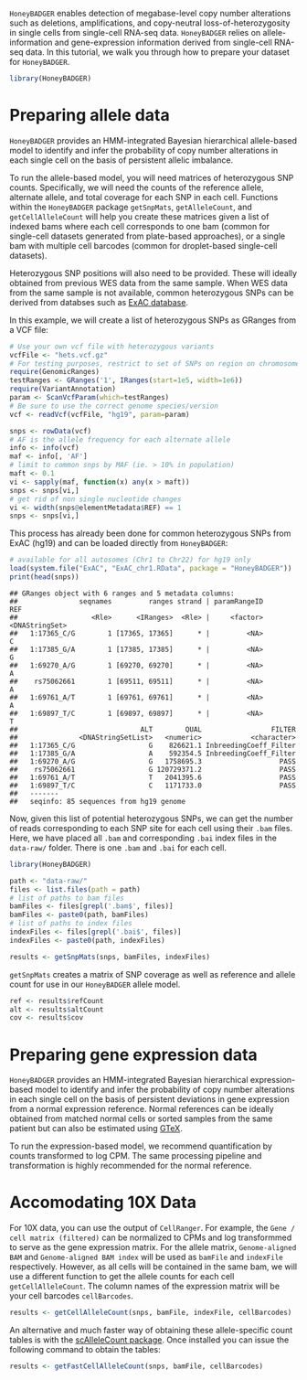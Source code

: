 `HoneyBADGER` enables detection of megabase-level copy number alterations such as deletions, amplifications, and copy-neutral loss-of-heterozygosity in single cells from single-cell RNA-seq data. `HoneyBADGER` relies on allele-information and gene-expression information derived from single-cell RNA-seq data. In this tutorial, we walk you through how to prepare your dataset for `HoneyBADGER`.

``` r
library(HoneyBADGER)
```

Preparing allele data
=====================

`HoneyBADGER` provides an HMM-integrated Bayesian hierarchical allele-based model to identify and infer the probability of copy number alterations in each single cell on the basis of persistent allelic imbalance.

To run the allele-based model, you will need matrices of heterozygous SNP counts. Specifically, we will need the counts of the reference allele, alternate allele, and total coverage for each SNP in each cell. Functions within the `HoneyBADGER` package `getSnpMats`, `getAlleleCount`, and `getCellAlleleCount` will help you create these matrices given a list of indexed bams where each cell corresponds to one bam (common for single-cell datasets generated from plate-based approaches), or a single bam with multiple cell barcodes (common for droplet-based single-cell datasets).

Heterozygous SNP positions will also need to be provided. These will ideally obtained from previous WES data from the same sample. When WES data from the same sample is not available, common heterozygous SNPs can be derived from databses such as [ExAC database](http://exac.broadinstitute.org/).

In this example, we will create a list of heterozygous SNPs as GRanges from a VCF file:

``` r
# Use your own vcf file with heterozygous variants
vcfFile <- "hets.vcf.gz"
# For testing purposes, restrict to set of SNPs on region on chromosome 1
require(GenomicRanges)
testRanges <- GRanges('1', IRanges(start=1e5, width=1e6))
require(VariantAnnotation)
param <- ScanVcfParam(which=testRanges)
# Be sure to use the correct genome species/version
vcf <- readVcf(vcfFile, "hg19", param=param)

snps <- rowData(vcf)
# AF is the allele frequency for each alternate allele
info <- info(vcf)
maf <- info[, 'AF'] 
# limit to common snps by MAF (ie. > 10% in population)
maft <- 0.1
vi <- sapply(maf, function(x) any(x > maft))
snps <- snps[vi,]
# get rid of non single nucleotide changes
vi <- width(snps@elementMetadata$REF) == 1
snps <- snps[vi,]
```

This process has already been done for common heterozygous SNPs from ExAC (hg19) and can be loaded directly from `HoneyBADGER`:

``` r
# available for all autosomes (Chr1 to Chr22) for hg19 only
load(system.file("ExAC", "ExAC_chr1.RData", package = "HoneyBADGER"))
print(head(snps))
```

    ## GRanges object with 6 ranges and 5 metadata columns:
    ##               seqnames         ranges strand | paramRangeID            REF
    ##                  <Rle>      <IRanges>  <Rle> |     <factor> <DNAStringSet>
    ##   1:17365_C/G        1 [17365, 17365]      * |         <NA>              C
    ##   1:17385_G/A        1 [17385, 17385]      * |         <NA>              G
    ##   1:69270_A/G        1 [69270, 69270]      * |         <NA>              A
    ##    rs75062661        1 [69511, 69511]      * |         <NA>              A
    ##   1:69761_A/T        1 [69761, 69761]      * |         <NA>              A
    ##   1:69897_T/C        1 [69897, 69897]      * |         <NA>              T
    ##                              ALT        QUAL                 FILTER
    ##               <DNAStringSetList>   <numeric>            <character>
    ##   1:17365_C/G                  G    826621.1 InbreedingCoeff_Filter
    ##   1:17385_G/A                  A    592354.5 InbreedingCoeff_Filter
    ##   1:69270_A/G                  G   1758695.3                   PASS
    ##    rs75062661                  G 120729371.2                   PASS
    ##   1:69761_A/T                  T   2041395.6                   PASS
    ##   1:69897_T/C                  C   1171733.0                   PASS
    ##   -------
    ##   seqinfo: 85 sequences from hg19 genome

Now, given this list of potential heterozygous SNPs, we can get the number of reads corresponding to each SNP site for each cell using their `.bam` files. Here, we have placed all `.bam` and corresponding `.bai` index files in the `data-raw/` folder. There is one `.bam` and `.bai` for each cell.

``` r
library(HoneyBADGER)

path <- "data-raw/"
files <- list.files(path = path)
# list of paths to bam files
bamFiles <- files[grepl('.bam$', files)]
bamFiles <- paste0(path, bamFiles) 
# list of paths to index files
indexFiles <- files[grepl('.bai$', files)] 
indexFiles <- paste0(path, indexFiles) 

results <- getSnpMats(snps, bamFiles, indexFiles)
```

`getSnpMats` creates a matrix of SNP coverage as well as reference and allele count for use in our `HoneyBADGER` allele model.

``` r
ref <- results$refCount
alt <- results$altCount
cov <- results$cov
```

Preparing gene expression data
==============================

`HoneyBADGER` provides an HMM-integrated Bayesian hierarchical expression-based model to identify and infer the probability of copy number alterations in each single cell on the basis of persistent deviations in gene expression from a normal expression reference. Normal references can be ideally obtained from matched normal cells or sorted samples from the same patient but can also be estimated using [GTeX](https://www.gtexportal.org/home/).

To run the expression-based model, we recommend quantification by counts transformed to log CPM. The same processing pipeline and transformation is highly recommended for the normal reference.

Accomodating 10X Data
=====================

For 10X data, you can use the output of `CellRanger`. For example, the `Gene / cell matrix (filtered)` can be normalized to CPMs and log transformmed to serve as the gene expression matrix. For the allele matrix, `Genome-aligned BAM` and `Genome-aligned BAM index` will be used as `bamFile` and `indexFile` respectively. However, as all cells will be contained in the same bam, we will use a different function to get the allele counts for each cell `getCellAlleleCount`. The column names of the expression matrix will be your cell barcodes `cellBarcodes`.

``` r
results <- getCellAlleleCount(snps, bamFile, indexFile, cellBarcodes)
```

An alternative and much faster way of obtaining these allele-specific count tables is with the [scAlleleCount package](https://github.com/barkasn/scAlleleCount). Once installed you can issue the following command to obtain the tables:

``` r
results <- getFastCellAlleleCount(snps, bamFile, cellBarcodes)